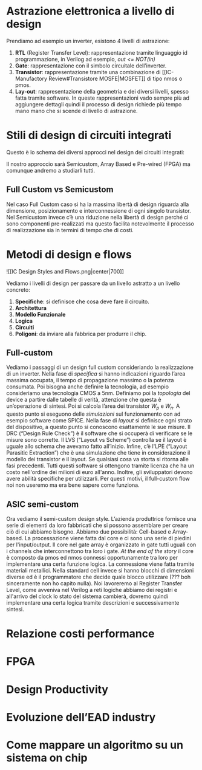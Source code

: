 # Astrazione elettronica a livello di design

Prendiamo ad esempio un inverter, esistono 4 livelli di astrazione:
1. **RTL** (Register Transfer Level): rappresentazione tramite linguaggio id programmazione, in Verilog ad esempio, *out <= NOT(in)*
2. **Gate**: rappresentazione con il simbolo circuitale dell’inverter.
3. **Transistor**: rappresentazione tramite una combinazione di [[IC-Manufactory Review#Transistore MOSFE|MOSFET]] di tipo nmos o pmos.
4. **Lay-out**: rappresentazione della geometria e dei diversi livelli, spesso fatta tramite software.
In queste rappresentazioni vado sempre più ad aggiungere dettagli quindi il processo di design richiede più tempo mano mano che si scende di livello di astrazione.
# Stili di design di circuiti integrati

Questo è lo schema dei diversi approcci nel design dei circuiti integrati: 

Il nostro approccio sarà Semicustom, Array Based e Pre-wired (FPGA) ma comunque andremo a studiarli tutti.

## Full Custom vs Semicustom

Nel caso Full Custom caso si ha la massima libertà di design riguarda alla dimensione, posizionamento e interconnessione di ogni singolo transistor.
Nel Semicustom invece c’è una riduzione nella libertà di design perché ci sono componenti pre-realizzati ma questo facilita notevolmente il processo di realizzazione sia in termini di tempo che di costi. 
# Metodi di design e flows

![[IC Design Styles and Flows.png|center|700]]

Vediamo i livelli di design per passare da un livello astratto a un livello concreto:
1. **Specifiche**: si definisce che cosa deve fare il circuito.
2. **Architettura**
3. **Modello Funzionale**
4. **Logica**
5. **Circuiti**
6. **Poligoni**: da inviare alla fabbrica per produrre il chip.

## Full-custom 

Vediamo i passaggi di un design full custom consideriando la realizzazione di un inverter.
Nella fase di *specifica* si hanno indicazioni riguardo l’area massima occupata, il tempo di propagazione massimo o la potenza consumata. Poi bisogna anche definire la tecnologia, ad esempio consideriamo una tecnologia CMOS a 5nm. 
Definiamo poi la *topologia* del device a partire dalle tabelle di verità, attenzione che questa è un’operazione di sintesi.
Poi si calcola l’area dei transistor $W_{p}$ e $W_{n}$.
A questo punto si eseguono delle *simulazioni* sul funzionamento con ad esempio software come SPICE. 
Nella fase di *layout* si definisce ogni strato del dispositivo, a questo punto si conoscono esattamente le sue misure. Il DRC (“Design Rule Check”) è il software che si occuperà di verificare se le misure sono corrette.
Il LVS (“Layout vs Scheme”) controlla se il layout è uguale allo schema che avevamo fatto all’inizio. 
Infine, c’è l'LPE (“Layout Parasitic Extraction”) che è una simulazione che tiene in considerazione il modello dei transistor e il layout. 
Se qualsiasi cosa va storta si ritorna alle fasi precedenti. 
Tutti questi software si ottengono tramite licenza che ha un costo nell'ordine dei milioni di euro all'anno. Inoltre, gli sviluppatori devono avere abilità specifiche per utilizzarli. 
Per questi motivi, il full-custom flow noi non useremo ma era bene sapere come funziona. 
## ASIC semi-custom

Ora vediamo il semi-custom design style. 
L’azienda produttrice fornisce una serie di elementi da loro fabbricati che si possono assemblare per creare ciò di cui abbiamo bisogno. 
Abbiamo due possibilità: Cell-based e Array-based. 
La processazione viene fatta dal core e ci sono una serie di piedini per l'input/output.
Il core nel gate array è organizzato in gate tutti uguali con i channels che interconnettono tra loro i gate. *At the end of the story* il core è composto da pmos ed nmos connessi opportunamente tra loro per implementare una certa funzione logica. La connessione viene fatta tramite materiali metallici.
Nella standard cell invece si hanno blocchi di dimensioni diverse ed è il programmatore che decide quale blocco utilizzare (??? boh sinceramente non ho capito nulla). 
Noi lavoreremo al Register Transfer Level, come avveniva nel Verilog a reti logiche abbiamo dei registri e all'arrivo del clock lo stato del sistema cambierà, dovremo quindi implementare una certa logica tramite descrizioni e successivamente sintesi.

# Relazione costi performance

# FPGA

# Design Productivity

# Evoluzione dell’EAD industry

# Come mappare un algoritmo su un sistema on chip
